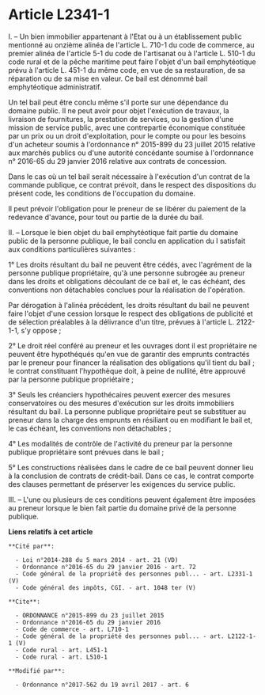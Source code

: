 # Article L2341-1

I. – Un bien immobilier appartenant à l'Etat ou à un établissement public mentionné au onzième alinéa de l'article L. 710-1
du code de commerce, au premier alinéa de l'article 5-1 du code de l'artisanat ou à l'article L. 510-1 du code rural et de la
pêche maritime peut faire l'objet d'un bail emphytéotique prévu à l'article L. 451-1 du même code, en vue de sa restauration,
de sa réparation ou de sa mise en valeur. Ce bail est dénommé bail emphytéotique administratif.

Un tel bail peut être conclu même s'il porte sur une dépendance du domaine public. Il ne peut avoir pour objet l'exécution de
travaux, la livraison de fournitures, la prestation de services, ou la gestion d'une mission de service public, avec une
contrepartie économique constituée par un prix ou un droit d'exploitation, pour le compte ou pour les besoins d'un acheteur
soumis à l'ordonnance n° 2015-899 du 23 juillet 2015 relative aux marchés publics ou d'une autorité concédante soumise à
l'ordonnance n° 2016-65 du 29 janvier 2016 relative aux contrats de concession.

Dans le cas où un tel bail serait nécessaire à l'exécution d'un contrat de la commande publique, ce contrat prévoit, dans le
respect des dispositions du présent code, les conditions de l'occupation du domaine.

Il peut prévoir l'obligation pour le preneur de se libérer du paiement de la redevance d'avance, pour tout ou partie de la
durée du bail.

II. – Lorsque le bien objet du bail emphytéotique fait partie du domaine public de la personne publique, le bail conclu en
application du I satisfait aux conditions particulières suivantes :

1° Les droits résultant du bail ne peuvent être cédés, avec l'agrément de la personne publique propriétaire, qu'à une
personne subrogée au preneur dans les droits et obligations découlant de ce bail et, le cas échéant, des conventions non
détachables conclues pour la réalisation de l'opération.

Par dérogation à l'alinéa précédent, les droits résultant du bail ne peuvent faire l'objet d'une cession lorsque le respect
des obligations de publicité et de sélection préalables à la délivrance d'un titre, prévues à l'article L. 2122-1-1, s'y
oppose ;

2° Le droit réel conféré au preneur et les ouvrages dont il est propriétaire ne peuvent être hypothéqués qu'en vue de
garantir des emprunts contractés par le preneur pour financer la réalisation des obligations qu'il tient du bail ; le contrat
constituant l'hypothèque doit, à peine de nullité, être approuvé par la personne publique propriétaire ;

3° Seuls les créanciers hypothécaires peuvent exercer des mesures conservatoires ou des mesures d'exécution sur les droits
immobiliers résultant du bail. La personne publique propriétaire peut se substituer au preneur dans la charge des emprunts en
résiliant ou en modifiant le bail et, le cas échéant, les conventions non détachables ;

4° Les modalités de contrôle de l'activité du preneur par la personne publique propriétaire sont prévues dans le bail ;

5° Les constructions réalisées dans le cadre de ce bail peuvent donner lieu à la conclusion de contrats de crédit-bail. Dans
ce cas, le contrat comporte des clauses permettant de préserver les exigences du service public.

III. – L'une ou plusieurs de ces conditions peuvent également être imposées au preneur lorsque le bien fait partie du domaine
privé de la personne publique.

**Liens relatifs à cet article**

	**Cité par**:

	  - Loi n°2014-288 du 5 mars 2014 - art. 21 (VD)
	  - Ordonnance n°2016-65 du 29 janvier 2016 - art. 72
	  - Code général de la propriété des personnes publ... - art. L2331-1 (V)
	  - Code général des impôts, CGI. - art. 1048 ter (V)

	**Cite**:

	  - ORDONNANCE n°2015-899 du 23 juillet 2015
	  - Ordonnance n°2016-65 du 29 janvier 2016
	  - Code de commerce - art. L710-1
	  - Code général de la propriété des personnes publ... - art. L2122-1-1 (V)
	  - Code rural - art. L451-1
	  - Code rural - art. L510-1

	**Modifié par**:

	  - Ordonnance n°2017-562 du 19 avril 2017 - art. 6
